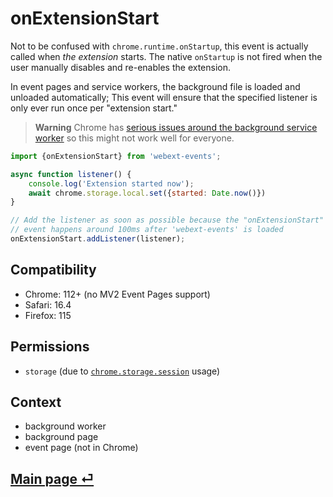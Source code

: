 # onExtensionStart

Not to be confused with `chrome.runtime.onStartup`, this event is actually called when _the extension_ starts. The native `onStartup` is not fired when the user manually disables and re-enables the extension.

In event pages and service workers, the background file is loaded and unloaded automatically; This event will ensure that the specified listener is only ever run once per "extension start."

> **Warning**
> Chrome has [serious issues around the background service worker](https://bugs.chromium.org/p/chromium/issues/detail?id=1271154) so this might not work well for everyone.

```js
import {onExtensionStart} from 'webext-events';

async function listener() {
	console.log('Extension started now');
	await chrome.storage.local.set({started: Date.now()})
}

// Add the listener as soon as possible because the "onExtensionStart"
// event happens around 100ms after 'webext-events' is loaded
onExtensionStart.addListener(listener);
```

## Compatibility

- Chrome: 112+ (no MV2 Event Pages support)
- Safari: 16.4
- Firefox: 115

## Permissions

- `storage` (due to [`chrome.storage.session`](https://developer.mozilla.org/en-US/docs/Mozilla/Add-ons/WebExtensions/API/storage/session) usage)

## Context

- background worker
- background page
- event page (not in Chrome)

## [Main page ⏎](../readme.md)

